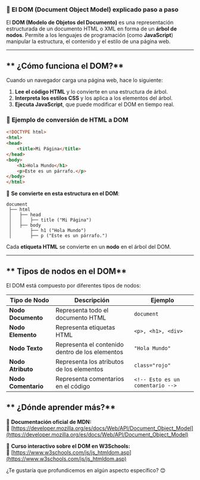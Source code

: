 ### **📌 El DOM (Document Object Model) explicado paso a paso**  

El **DOM (Modelo de Objetos del Documento)** es una representación estructurada de un documento HTML o XML en forma de un **árbol de nodos**. Permite a los lenguajes de programación (como **JavaScript**) manipular la estructura, el contenido y el estilo de una página web.  

---

## ** ¿Cómo funciona el DOM?**  
Cuando un navegador carga una página web, hace lo siguiente:  

1. **Lee el código HTML** y lo convierte en una estructura de árbol.  
2. **Interpreta los estilos CSS** y los aplica a los elementos del árbol.  
3. **Ejecuta JavaScript**, que puede modificar el DOM en tiempo real.  

### 📌 **Ejemplo de conversión de HTML a DOM**
```html
<!DOCTYPE html>
<html>
<head>
    <title>Mi Página</title>
</head>
<body>
    <h1>Hola Mundo</h1>
    <p>Este es un párrafo.</p>
</body>
</html>
```
🔽 **Se convierte en esta estructura en el DOM**:  
```
document
 ├── html
 │   ├── head
 │   │   ├── title ("Mi Página")
 │   ├── body
 │       ├── h1 ("Hola Mundo")
 │       ├── p ("Este es un párrafo.")
```

Cada **etiqueta HTML** se convierte en un **nodo** en el árbol del DOM.  

---

## ** Tipos de nodos en el DOM**  
El DOM está compuesto por diferentes tipos de nodos:  

| Tipo de Nodo | Descripción | Ejemplo |
|-------------|------------|---------|
| **Nodo Documento** | Representa todo el documento HTML | `document` |
| **Nodo Elemento** | Representa etiquetas HTML | `<p>, <h1>, <div>` |
| **Nodo Texto** | Representa el contenido dentro de los elementos | `"Hola Mundo"` |
| **Nodo Atributo** | Representa los atributos de los elementos | `class="rojo"` |
| **Nodo Comentario** | Representa comentarios en el código | `<!-- Esto es un comentario -->` |


## ** ¿Dónde aprender más?**
📖 **Documentación oficial de MDN:**  
🔗 [https://developer.mozilla.org/es/docs/Web/API/Document_Object_Model](https://developer.mozilla.org/es/docs/Web/API/Document_Object_Model)  

📖 **Curso interactivo sobre el DOM en W3Schools:**  
🔗 [https://www.w3schools.com/js/js_htmldom.asp](https://www.w3schools.com/js/js_htmldom.asp)  

¿Te gustaría que profundicemos en algún aspecto específico? 😊
